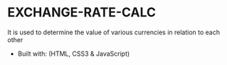 # EXCHANGE-RATE-CALC
It is used to determine the value of various currencies in relation to each other
- Built with: (HTML, CSS3 &
 JavaScript)
